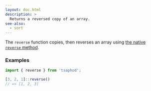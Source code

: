 ```yaml
---
layout: doc.html
description: >
  Returns a reversed copy of an array.
see-also:
  - sort
---
```


The `reverse` function copies, then reverses an array using [the native `reverse` method][1].

### Examples

```js
import { reverse } from 'tsaphod';

[3, 2, 1]::reverse()
// => [1, 2, 3]
```

[1]: https://developer.mozilla.org/en/docs/Web/JavaScript/Reference/Global_Objects/Array/reverse
